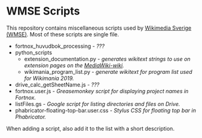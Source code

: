 # WMSE Scripts
This repository contains miscellaneous scripts used by [Wikimedia Sverige (WMSE)](https://www.wikimedia.se). Most of these scripts are single file. 

* fortnox_huvudbok_processing - *???*
* python_scripts
  * extension_documentation.py - *generates wikitext strings to use on extension pages on the [MediaWiki-wiki](https://www.mediawiki.org).*
  * wikimania_program_list.py - *generate wikitext for program list used for Wikimania 2019.*
* drive_calc_getSheetName.js - *???*
* fortnox.user.js - *Greasemonkey script for displaying project names in Fortnox.*
* listFiles.gs - *Google script for listing directories and files on Drive.*
* phabricator-floating-top-bar.user.css - *Stylus CSS for floating top bar in Phabricator.*

When adding a script, also add it to the list with a short description.